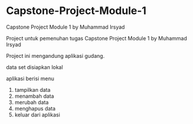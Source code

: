 # Capstone-Project-Module-1
Capstone Project Module 1 by Muhammad Irsyad

Project untuk pemenuhan tugas Capstone Project Module 1 by Muhammad Irsyad

Project ini mengandung aplikasi gudang.

data set disiapkan lokal

aplikasi berisi menu
1. tampilkan data
2. menambah data
3. merubah data
4. menghapus data
5. keluar dari aplikasi


